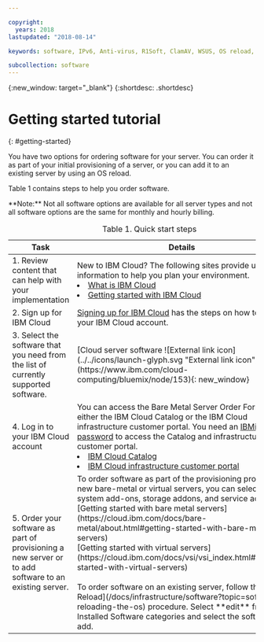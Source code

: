 ```yaml
---

copyright:
  years: 2018
lastupdated: "2018-08-14"

keywords: software, IPv6, Anti-virus, R1Soft, ClamAV, WSUS, OS reload, operating system, Email, Red Hat

subcollection: software
---
```


{:new_window: target="_blank"}
{:shortdesc: .shortdesc}

# Getting started tutorial
{: #getting-started}

You have two options for ordering software for your server. You can order it as part of your initial provisioning of a server, or you can add it to an existing server by using an OS reload.

Table 1 contains steps to help you order software.
<table>
   <CAPTION>Table 1. Quick start steps</CAPTION>
   <THEAD>
   <TR>
   <th>Task</th>
   <th>Details</th>
   </TR>
   </THEAD>
  <TBODY>
   <tr>
   <td>1. Review content that can help with your implementation</td>
   <td>New to IBM Cloud? The following sites provide useful information to help you plan your environment.
   <li><a href="https://ibm.com/cloud-computing/">What is IBM Cloud</a></li>
   <li><a href="https://ibm.com/cloud/get-started">Getting started with IBM Cloud</a></li>
   </td>
   <tr>
   <td>2. Sign up for IBM Cloud</td>
   <td><a href="https://cloud.ibm.com/docs/account?topic=account-signup#signup">Signing up for IBM Cloud</a> has the steps on how to set up your IBM Cloud account.</td>
 <tr>
   <td>3. Select the software that you need from the list of currently supported software.</td>
   <td>[Cloud server software ![External link icon](../../icons/launch-glyph.svg "External link icon")](https://www.ibm.com/cloud-computing/bluemix/node/153){: new_window}</td>
   **Note:** Not all software options are available for all server types and not all software options are the same for monthly and hourly billing.
 <tr>
   <td>4. Log in to your IBM Cloud account</td>
   <td>You can access the Bare Metal Server Order Form from either the IBM Cloud Catalog or the IBM Cloud infrastructure customer portal. You need an <a href="https://cloud.ibm.com/docs/customer-portal/getting-started.html#getting-started">IBMid and password</a> to access the Catalog and infrastructure customer portal.
   <li><a href="https://cloud.ibm.com/catalog/">IBM Cloud Catalog</a></li>
   <li><a href="https://control.softlayer.com">IBM Cloud infrastructure customer portal</a></li>  
   </td>
   <tr>   
   <td>5. Order your software as part of provisioning a new server or to add software to an existing server.</td>
   <td>To order software as part of the provisioning process for new bare-metal or virtual servers, you can select system add-ons, storage addons, and service addons:<br>
   [Getting started with bare metal servers](https://cloud.ibm.com/docs/bare-metal/about.html#getting-started-with-bare-metal-servers)<br>
   [Getting started with virtual servers](https://cloud.ibm.com/docs/vsi/vsi_index.html#getting-started-with-virtual-servers) <br><br>
   To order software on an existing server, follow the [OS Reload](/docs/infrastructure/software?topic=software-reloading-the-os) procedure. Select **edit** from the Installed Software categories and select the software to add. <br>
  </TBODY>
</table>
